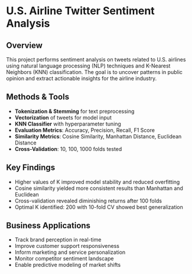 # U.S. Airline Twitter Sentiment Analysis

## Overview
This project performs sentiment analysis on tweets related to U.S. airlines using natural language processing (NLP) techniques and K-Nearest Neighbors (KNN) classification. The goal is to uncover patterns in public opinion and extract actionable insights for the airline industry.

## Methods & Tools
- **Tokenization & Stemming** for text preprocessing
- **Vectorization** of tweets for model input
- **KNN Classifier** with hyperparameter tuning
- **Evaluation Metrics**: Accuracy, Precision, Recall, F1 Score
- **Similarity Metrics**: Cosine Similarity, Manhattan Distance, Euclidean Distance
- **Cross-Validation**: 10, 100, 1000 folds tested

## Key Findings
- Higher values of K improved model stability and reduced overfitting
- Cosine similarity yielded more consistent results than Manhattan and Euclidean
- Cross-validation revealed diminishing returns after 100 folds
- Optimal K identified: 200 with 10-fold CV showed best generalization

## Business Applications
- Track brand perception in real-time
- Improve customer support responsiveness
- Inform marketing and service personalization
- Monitor competitor sentiment landscape
- Enable predictive modeling of market shifts

